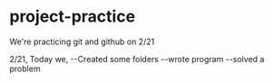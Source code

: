 # project-practice
We're practicing git and github on 2/21

2/21, Today we,
--Created some folders
--wrote program
--solved a problem
